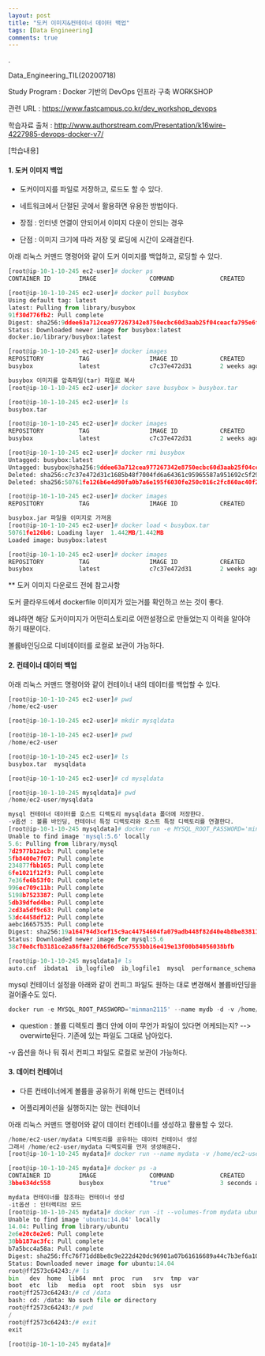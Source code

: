 ```yaml
---
layout: post
title: "도커 이미지&컨테이너 데이터 백업"
tags: [Data Engineering]
comments: true
---
```


.

Data_Engineering_TIL(20200718)


Study Program : Docker 기반의 DevOps 인프라 구축 WORKSHOP


관련 URL : https://www.fastcampus.co.kr/dev_workshop_devops


학습자료 출처 : http://www.authorstream.com/Presentation/k16wire-4227985-devops-docker-v7/

[학습내용]

#### 1. 도커 이미지 백업

- 도커이미지를 파일로 저장하고, 로드도 할 수 있다.


- 네트워크에서 단절된 곳에서 활용하면 유용한 방법이다.


- 장점 : 인터넷 연결이 안되어서 이미지 다운이 안되는 경우


- 단점 : 이미지 크기에 따라 저장 및 로딩에 시간이 오래걸린다.


아래 리눅스 커맨드 명령어와 같이 도커 이미지를 백업하고, 로딩할 수 있다.


```python
[root@ip-10-1-10-245 ec2-user]# docker ps
CONTAINER ID        IMAGE               COMMAND             CREATED             STATUS              PORTS               NAMES

[root@ip-10-1-10-245 ec2-user]# docker pull busybox
Using default tag: latest
latest: Pulling from library/busybox
91f30d776fb2: Pull complete
Digest: sha256:9ddee63a712cea977267342e8750ecbc60d3aab25f04ceacfa795e6fce341793
Status: Downloaded newer image for busybox:latest
docker.io/library/busybox:latest

[root@ip-10-1-10-245 ec2-user]# docker images
REPOSITORY          TAG                 IMAGE ID            CREATED             SIZE
busybox             latest              c7c37e472d31        2 weeks ago         1.22MB

busybox 이미지를 압축파일(tar) 파일로 복사
[root@ip-10-1-10-245 ec2-user]# docker save busybox > busybox.tar

[root@ip-10-1-10-245 ec2-user]# ls
busybox.tar

[root@ip-10-1-10-245 ec2-user]# docker images
REPOSITORY          TAG                 IMAGE ID            CREATED             SIZE
busybox             latest              c7c37e472d31        2 weeks ago         1.22MB

[root@ip-10-1-10-245 ec2-user]# docker rmi busybox
Untagged: busybox:latest
Untagged: busybox@sha256:9ddee63a712cea977267342e8750ecbc60d3aab25f04ceacfa795e6fce341793
Deleted: sha256:c7c37e472d31c1685b48f7004fd6a64361c95965587a951692c5f298c6685998
Deleted: sha256:50761fe126b6e4d90fa0b7a6e195f6030fe250c016c2fc860ac40f2e8d2f2615

[root@ip-10-1-10-245 ec2-user]# docker images
REPOSITORY          TAG                 IMAGE ID            CREATED             SIZE

busybox.jar 파일을 이미지로 가져옴
[root@ip-10-1-10-245 ec2-user]# docker load < busybox.tar 
50761fe126b6: Loading layer  1.442MB/1.442MB
Loaded image: busybox:latest

[root@ip-10-1-10-245 ec2-user]# docker images
REPOSITORY          TAG                 IMAGE ID            CREATED             SIZE
busybox             latest              c7c37e472d31        2 weeks ago         1.22MB
```

** 도커 이미지 다운로드 전에 참고사항


도커 클라우드에서 dockerfile 이미지가 있는거를 확인하고 쓰는 것이 좋다.


왜냐하면 해당 도커이미지가 어떤히스토리로 어떤설정으로 만들었는지 이력을 알아야 하기 때문이다.


볼륨바인딩으로 디비데이터를 로컬로 보관이 가능하다.


#### 2. 컨테이너 데이터 백업

아래 리눅스 커맨드 명령어와 같이 컨테이너 내의 데이터를 백업할 수 있다.


```python
[root@ip-10-1-10-245 ec2-user]# pwd
/home/ec2-user

[root@ip-10-1-10-245 ec2-user]# mkdir mysqldata

[root@ip-10-1-10-245 ec2-user]# pwd
/home/ec2-user

[root@ip-10-1-10-245 ec2-user]# ls
busybox.tar  mysqldata

[root@ip-10-1-10-245 ec2-user]# cd mysqldata

[root@ip-10-1-10-245 mysqldata]# pwd
/home/ec2-user/mysqldata

mysql 컨테이너 데이터를 호스트 디렉토리 mysqldata 폴더에 저장한다.
-v옵션 : 볼륨 바인딩, 컨테이너 특정 디렉토리와 호스트 특정 디렉토리를 연결한다.
[root@ip-10-1-10-245 mysqldata]# docker run -e MYSQL_ROOT_PASSWORD='minman2115' --name mydb -d -v /home/ec2-user/mysqldata:/var/lib/mysql mysql:5.6
Unable to find image 'mysql:5.6' locally
5.6: Pulling from library/mysql
7d2977b12acb: Pull complete
5fb8400e7f07: Pull complete
234877fbb165: Pull complete
6fe1021f12f3: Pull complete
7e36fe6b53f0: Pull complete
996ec709c11b: Pull complete
5198b7523387: Pull complete
5db39dfed4be: Pull complete
2cd3a5df9c63: Pull complete
53dc4458df12: Pull complete
aebc16657535: Pull complete
Digest: sha256:19a164794d3cef15c9ac44754604fa079adb448f82d40e4b8be8381148c785fa
Status: Downloaded newer image for mysql:5.6
38c70e8cfb3181ce2a86f8a320b6f6d5ce7553bb16e419e13f00b84056038bfb

[root@ip-10-1-10-245 mysqldata]# ls
auto.cnf  ibdata1  ib_logfile0  ib_logfile1  mysql  performance_schema
```

mysql 컨테이너 설정을 아래와 같이 컨피그 파일도 원하는 대로 변경해서 볼륨바인딩을 걸어줄수도 있다.


```python
docker run -e MYSQL_ROOT_PASSWORD='minman2115' --name mydb -d -v /home/ec2-user/mysqldata:/var/lib/mysql -v /home/ec2-user/docker/my.cnf:/etc/mysql/conf.d/my.cnf mysql:5.6
```

- question : 볼륨 디렉토리 폴더 안에 이미 무언가 파일이 있다면 어케되는지? --> overwirte된다. 기존에 있는 파일도 그대로 남아있다.


-v 옵션을 하나 둬 줘서 컨피그 파일도 로컬로 보관이 가능하다. 


#### 3. 데이터 컨테이너


- 다른 컨테이너에게 볼륨을 공유하기 위해 만드는 컨테이너


- 어플리케이션을 실행하지는 않는 컨테이너


아래 리눅스 커맨드 명령어와 같이 데이터 컨테이너를 생성하고 활용할 수 있다.


```python
/home/ec2-user/mydata 디렉토리를 공유하는 데이터 컨테이너 생성
그래서 /home/ec2-user/mydata 디렉토리를 먼저 생성해준다.
[root@ip-10-1-10-245 mydata]# docker run --name mydata -v /home/ec2-user/mydata busybox true

[root@ip-10-1-10-245 mydata]# docker ps -a
CONTAINER ID        IMAGE               COMMAND             CREATED             STATUS                     PORTS               NAMES
3bbe634dc558        busybox             "true"              3 seconds ago       Exited (0) 2 seconds ago                       mydata

mydata 컨테이너를 참조하는 컨테이너 생성
-it옵션 : 인터렉티브 모드
[root@ip-10-1-10-245 mydata]# docker run -it --volumes-from mydata ubuntu:14.04
Unable to find image 'ubuntu:14.04' locally
14.04: Pulling from library/ubuntu
2e6e20c8e2e6: Pull complete
30bb187ac3fc: Pull complete
b7a5bcc4a58a: Pull complete
Digest: sha256:ffc76f71dd8be8c9e222d420dc96901a07b61616689a44c7b3ef6a10b7213de4
Status: Downloaded newer image for ubuntu:14.04
root@ff2573c64243:/# ls
bin   dev  home  lib64  mnt  proc  run   srv  tmp  var
boot  etc  lib   media  opt  root  sbin  sys  usr
root@ff2573c64243:/# cd /data
bash: cd: /data: No such file or directory 
root@ff2573c64243:/# pwd
/
root@ff2573c64243:/# exit
exit

[root@ip-10-1-10-245 mydata]#
```
